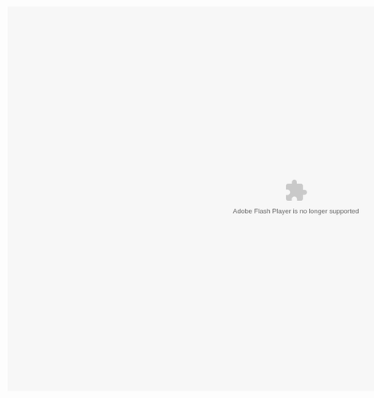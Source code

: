 <div id="wrapper"><object type="application/x-shockwave-flash" data="client-release.swf" width="1152" height="768" style="visibility: visible;"><param name="wmode" value="direct"> <param name="quality" value="high"> <param name="bgcolor" value="#000000"></object> </div>